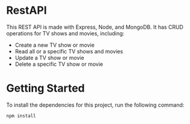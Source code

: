 # RestAPI
This REST API is made with Express, Node, and MongoDB. It has CRUD operations for TV shows and movies, including: 

- Create a new TV show or movie
- Read all or a specific TV shows and movies
- Update a TV show or movie
- Delete a specific TV show or movie

# Getting Started

To install the dependencies for this project, run the following command:

`npm install`




